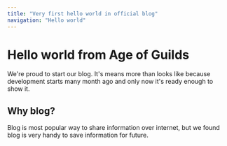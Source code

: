 ```yaml
---
title: "Very first hello world in official blog"
navigation: "Hello world"
---
```


# Hello world from Age of Guilds
We're proud to start our blog. It's means more than looks like because development starts many month ago and only now it's ready enough to show it.

## Why blog?
Blog is most popular way to share information over internet, but we found blog is very handy to save information for future.
